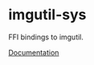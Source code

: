 # imgutil-sys #
FFI bindings to imgutil.

[Documentation](https://retep998.github.io/doc/imgutil-sys/)

